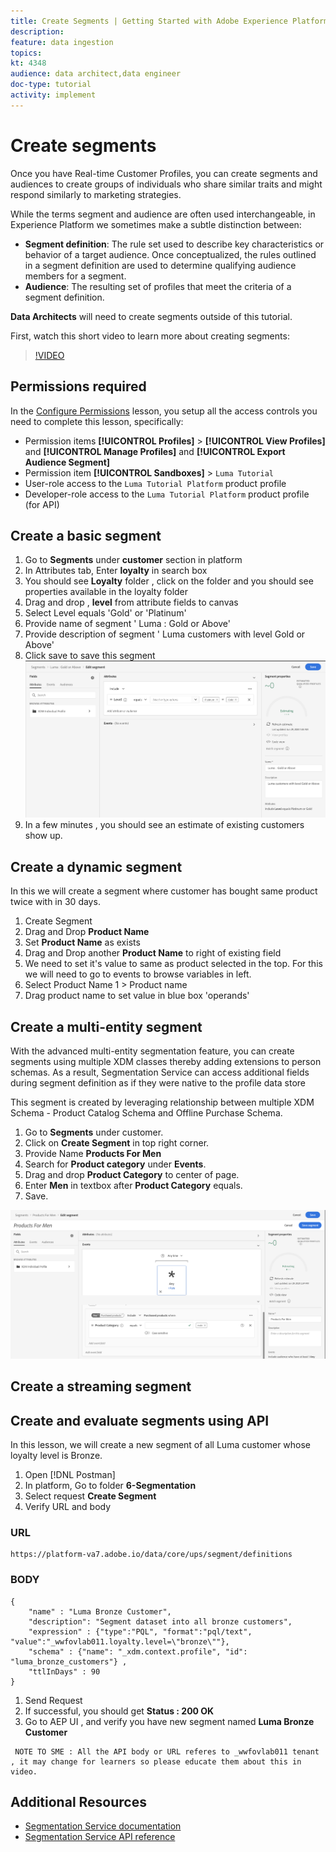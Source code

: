 ```yaml
---
title: Create Segments | Getting Started with Adobe Experience Platform for Data Architects and Data Engineers
description: 
feature: data ingestion
topics: 
kt: 4348
audience: data architect,data engineer
doc-type: tutorial
activity: implement
---
```


# Create segments

Once you have Real-time Customer Profiles, you can create segments and audiences to create groups of individuals who share similar traits and might respond similarly to marketing strategies.

While the terms segment and audience are often used interchangeable, in Experience Platform we sometimes make a subtle distinction between:

* **Segment definition**: The rule set used to describe key characteristics or behavior of a target audience. Once conceptualized, the rules outlined in a segment definition are used to determine qualifying audience members for a segment.
* **Audience**: The resulting set of profiles that meet the criteria of a segment definition.

**Data Architects** will need to create segments outside of this tutorial.

First, watch this short video to learn more about creating segments:
>[!VIDEO](https://video.tv.adobe.com/v/27254?quality=12&learn=on)

## Permissions required

In the [Configure Permissions](configure-permissions.md) lesson, you setup all the access controls you need to complete this lesson, specifically:

* Permission items **[!UICONTROL Profiles]** > **[!UICONTROL View Profiles]** and **[!UICONTROL Manage Profiles]** and **[!UICONTROL Export Audience Segment]**
* Permission item **[!UICONTROL Sandboxes]** > `Luma Tutorial`
* User-role access to the `Luma Tutorial Platform` product profile
* Developer-role access to the `Luma Tutorial Platform` product profile (for API)

## Create a basic segment

1. Go to **Segments** under **customer** section in platform
1. In Attributes tab, Enter **loyalty** in search box
1. You should see **Loyalty** folder , click on the folder and you should see properties available in the loyalty folder
1. Drag and drop , **level** from attribute fields to canvas 
1. Select Level equals 'Gold' or 'Platinum'
1. Provide name of segment ' Luma : Gold or Above'
1. Provide description of segment ' Luma customers with level Gold or Above'
1. Click save to save this segment
   ![Segment](assets/segment-goldOrAbove.png)
1.  In a few minutes , you should see an estimate of existing customers show up.

## Create a dynamic segment

In this we will create a segment where customer has bought same product twice with in 30 days.

1. Create Segment 
1. Drag and Drop **Product Name**
1. Set **Product Name** as exists
1. Drag and Drop another  **Product Name** to right of existing field
1. We need to set it's value to same as product selected in the top. For this we will need to go to events to browse variables in left.
1. Select Product Name 1 > Product name 
1. Drag product name to set value in blue box 'operands'

## Create a multi-entity segment

With the advanced multi-entity segmentation feature, you can create segments using multiple XDM classes thereby adding extensions to person schemas. As a result, Segmentation Service can access additional fields during segment definition as if they were native to the profile data store

This segment is created by leveraging relationship between multiple XDM Schema - Product Catalog Schema and Offline Purchase Schema.


1. Go to **Segments** under customer.
1. Click on **Create Segment** in top right corner.
1. Provide Name **Products For Men**
1. Search for **Product category** under **Events**.
1. Drag and drop **Product Category** to center of page.
1. Enter **Men** in textbox after **Product Category** equals.
1. Save.

![Product Category](assets/segment-MultiEntity.png)

## Create a streaming segment

## Create and evaluate segments using API

In this lesson, we will create a new segment of all Luma customer whose loyalty level is Bronze.


1. Open [!DNL Postman]
1. In platform, Go to folder **6-Segmentation**
1. Select request **Create Segment**
1. Verify URL and body

### URL

```
https://platform-va7.adobe.io/data/core/ups/segment/definitions
```

### BODY 

```
{
    "name" : "Luma Bronze Customer",
    "description": "Segment dataset into all bronze customers",
    "expression" : {"type":"PQL", "format":"pql/text", "value":"_wwfovlab011.loyalty.level=\"bronze\""},
    "schema" : {"name": "_xdm.context.profile", "id": "luma_bronze_customers"} ,
    "ttlInDays" : 90
}

```

1. Send Request
1. If successful, you should get **Status : 200 OK**
1. Go to AEP UI , and verify you have new segment named **Luma Bronze Customer**


```
 NOTE TO SME : All the API body or URL referes to _wwfovlab011 tenant , it may change for learners so please educate them about this in video.
```

## Additional Resources

* [Segmentation Service documentation](https://docs.adobe.com/content/help/en/experience-platform/segmentation/home.html)
* [Segmentation Service API reference](https://www.adobe.io/apis/experienceplatform/home/api-reference.html#!acpdr/swagger-specs/segmentation.yaml)
